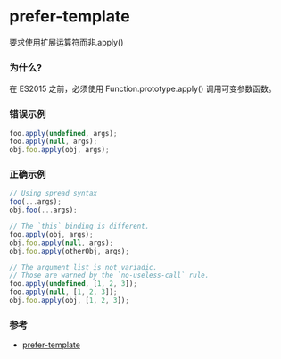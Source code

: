 # prefer-template

要求使用扩展运算符而非.apply()

### 为什么?

在 ES2015 之前，必须使用 Function.prototype.apply() 调用可变参数函数。

### 错误示例

```js
foo.apply(undefined, args);
foo.apply(null, args);
obj.foo.apply(obj, args);
```

### 正确示例

```js
// Using spread syntax
foo(...args);
obj.foo(...args);

// The `this` binding is different.
foo.apply(obj, args);
obj.foo.apply(null, args);
obj.foo.apply(otherObj, args);

// The argument list is not variadic.
// Those are warned by the `no-useless-call` rule.
foo.apply(undefined, [1, 2, 3]);
foo.apply(null, [1, 2, 3]);
obj.foo.apply(obj, [1, 2, 3]);
```

### 参考

- [prefer-template](https://eslint.org/docs/rules/prefer-template)
